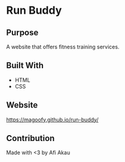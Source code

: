 # Run Buddy

## Purpose
A website that offers fitness training services.

## Built With
* HTML
* CSS

## Website
https://magoofy.github.io/run-buddy/

## Contribution
Made with <3 by Afi Akau
